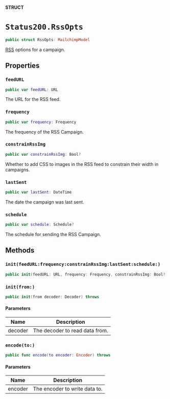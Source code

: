 **STRUCT**

# `Status200.RssOpts`

```swift
public struct RssOpts: MailchimpModel
```

[RSS](https://mailchimp.com/help/share-your-blog-posts-with-mailchimp/) options for a campaign.

## Properties
### `feedURL`

```swift
public var feedURL: URL
```

The URL for the RSS feed.

### `frequency`

```swift
public var frequency: Frequency
```

The frequency of the RSS Campaign.

### `constrainRssImg`

```swift
public var constrainRssImg: Bool?
```

Whether to add CSS to images in the RSS feed to constrain their width in campaigns.

### `lastSent`

```swift
public var lastSent: DateTime
```

The date the campaign was last sent.

### `schedule`

```swift
public var schedule: Schedule?
```

The schedule for sending the RSS Campaign.

## Methods
### `init(feedURL:frequency:constrainRssImg:lastSent:schedule:)`

```swift
public init(feedURL: URL, frequency: Frequency, constrainRssImg: Bool? = nil, lastSent: Date? = nil, schedule: Schedule? = nil)
```

### `init(from:)`

```swift
public init(from decoder: Decoder) throws
```

#### Parameters

| Name | Description |
| ---- | ----------- |
| decoder | The decoder to read data from. |

### `encode(to:)`

```swift
public func encode(to encoder: Encoder) throws
```

#### Parameters

| Name | Description |
| ---- | ----------- |
| encoder | The encoder to write data to. |